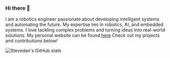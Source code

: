 ### Hi there 🙌

 I am a robotics engineer passionate about developing intelligent systems and automating the future. My expertise lies in robotics, AI, and embedded systems. I love tackling complex problems and turning ideas into real-world solutions. My personal website can be found [here](https://stevedanomodolor.github.io/)
 Check out my projects and contributions below!

![Stevedan's GitHub stats](https://github-readme-stats.vercel.app/api?username=stevedanomodolor&show_icons=true&theme=transparent)
